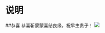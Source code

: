 # 说明
##恭喜
恭喜靳蒙蒙喜结良缘，祝早生贵子！
![](https://github.com/guodongxiaren/ImageCache/raw/master/Logo/foryou.gif)  
